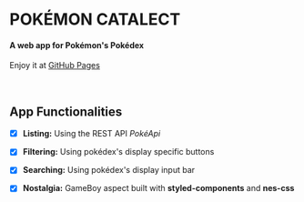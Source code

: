 # **POKÉMON CATALECT**

#### A web app for Pokémon's Pokédex
Enjoy it at [GitHub Pages](https://github.com/user/repo/blob/branch/other_file.md)

<br />

 ## **App Functionalities**

- [x] **Listing:** Using the REST API *PokéApi*
- [x] **Filtering:** Using pokédex's display specific buttons 
- [x] **Searching:** Using pokédex's display input bar
- [x] **Nostalgia:** GameBoy aspect built with **styled-components** and **nes-css**

